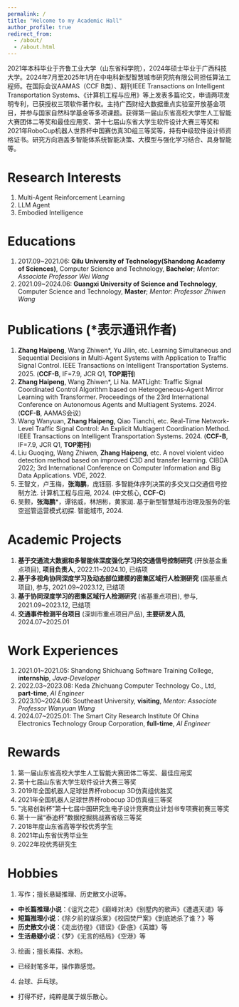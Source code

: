 ```yaml
---
permalink: /
title: "Welcome to my Academic Hall"
author_profile: true
redirect_from: 
  - /about/
  - /about.html
---
```


2021年本科毕业于齐鲁工业大学（山东省科学院），2024年硕士毕业于广西科技大学。2024年7月至2025年1月在中电科新型智慧城市研究院有限公司担任算法工程师。在国际会议AAMAS（CCF B类）、期刊IEEE Transactions on Intelligent Transportation Systems、《计算机工程与应用》等上发表多篇论文，申请两项发明专利，已获授权三项软件著作权。主持广西财经大数据重点实验室开放基金项目，并参与国家自然科学基金等多项课题。获得第一届山东省高校大学生人工智能大赛团体二等奖和最佳应用奖、第十七届山东省大学生软件设计大赛三等奖和2021年RoboCup机器人世界杯中国赛仿真3D组三等奖等，持有中级软件设计师资格证书。研究方向涵盖多智能体系统智能决策、大模型与强化学习结合、具身智能等。

**Research Interests**
======
1. Multi-Agent Reinforcement Learning
2. LLM Agent
3. Embodied Intelligence

**Educations**
======
1. 2017.09~2021.06: **Qilu University of Technology(Shandong Academy of Sciences)**, Computer Science and Technology, **Bachelor**; _Mentor: Associate Professor Wei Wang_
2. 2021.09~2024.06: **Guangxi University of Science and Technology**, Computer Science and Technology, **Master**; _Mentor: Professor Zhiwen Wang_

**Publications** (*表示通讯作者)
======
1. **Zhang Haipeng**, Wang Zhiwen*, Yu Jilin, etc. Learning Simultaneous and Sequential Decisions in Multi-Agent Systems with Application to Traffic Signal Control. IEEE Transactions on Intelligent Transportation Systems. 2025. (**CCF-B**, IF=7.9, JCR Q1, **TOP期刊**)
2. **Zhang Haipeng**, Wang Zhiwen*, Li Na. MATLight: Traffic Signal Coordinated Control Algorithm based on Heterogeneous-Agent Mirror Learning with Transformer. Proceedings of the 23rd International Conference on Autonomous Agents and Multiagent Systems. 2024. (**CCF-B**, AAMAS会议)
3. Wang Wanyuan, **Zhang Haipeng**, Qiao Tianchi, etc. Real-Time Network-Level Traffic Signal Control: An Explicit Multiagent Coordination Method. IEEE Transactions on Intelligent Transportation Systems. 2024. (**CCF-B**, IF=7.9, JCR Q1, **TOP期刊**)
4. Liu Guoqing, Wang Zhiwen, **Zhang Haipeng**, etc. A novel violent video detection method based on improved C3D and transfer learning. CIBDA 2022; 3rd International Conference on Computer Information and Big Data Applications. VDE, 2022.
5. 王智文，卢玉梅，**张海鹏**，庞钰丽. 多智能体序列决策的多交叉口交通信号控制方法. 计算机工程与应用, 2024. (中文核心, **CCF-C**)
6. 吴颢，**张海鹏***，谭铭威，林旭彬，黄家润. 基于新型智慧城市治理及服务的低空巡管运营模式初探. 智能城市, 2024.

**Academic Projects**
======
1. **基于交通流大数据和多智能体深度强化学习的交通信号控制研究** (开放基金重点项目), **项目负责人**, 2022.11~2024.10, 已结项
2. **基于多视角协同深度学习及动态部位建模的密集区域行人检测研究** (国基重点项目), 参与, 2021.09~2023.12, 已结项
3. **基于协同深度学习的密集区域行人检测研究** (省基重点项目), 参与, 2021.09~2023.12, 已结项
4. **交通事件检测平台项目** (深圳市重点项目产品), **主要研发人员**, 2024.07~2025.01

**Work Experiences**
======
1. 2021.01~2021.05: Shandong Shichuang Software Training College, **internship**, _Java-Developer_
2. 2022.03~2023.08: Keda Zhichuang Computer Technology Co., Ltd, **part-time**, _AI Engineer_
3. 2023.10~2024.06: Southeast University, **visiting**, _Mentor: Associate Professor Wanyuan Wang_
4. 2024.07~2025.01: The Smart City Research Institute Of China Electronics Technology Group Corporation, **full-time**, _AI Engineer_

**Rewards**
======
1. 第一届山东省高校大学生人工智能大赛团体二等奖、最佳应用奖
2. 第十七届山东省大学生软件设计大赛三等奖
3. 2019年全国机器人足球世界杯robocup 3D仿真组优胜奖
4. 2021年全国机器人足球世界杯robocup 3D仿真组三等奖
5. "兆易创新杯"第十七届中国研究生电子设计竞赛商业计划书专项赛初赛三等奖
6. 第十一届“泰迪杯”数据挖掘挑战赛省级三等奖
7. 2018年度山东省高等学校优秀学生
8. 2021年山东省优秀毕业生
9. 2022年校优秀研究生

**Hobbies**
======
1. 写作；擅长悬疑推理、历史散文小说等。
- **中长篇推理小说**：《诅咒之花》《巅峰对决》《别墅内的歌声》《遭遇天谴》等
- **短篇推理小说**：《除夕前的谋杀案》《校园焚尸案》《到底她杀了谁？》等
- **历史散文小说**：《走出彷徨》《错误》《卧底》《英雄》等
- **生活悬疑小说**：《梦》《无言的结局》《空港》等
3. 绘画；擅长素描、水粉。
- 已经封笔多年，操作靠感觉。
4. 台球、乒乓球。
- 打得不好，纯粹是属于娱乐散心。
